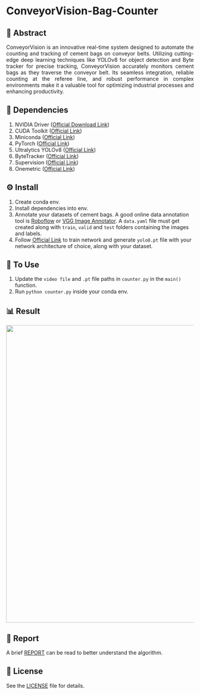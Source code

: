 # ConveyorVision-Bag-Counter

## 📄 Abstract
<div align="justify">
ConveyorVision is an innovative real-time system designed to automate the counting and tracking of cement bags on conveyor belts. Utilizing cutting-edge deep learning techniques like YOLOv8 for object detection and Byte tracker for precise tracking, ConveyorVision accurately monitors cement bags as they traverse the conveyor belt. Its seamless integration, reliable counting at the referee line, and robust performance in complex environments make it a valuable tool for optimizing industrial processes and enhancing productivity.
</div>

## 🏁 Dependencies
1) NVIDIA Driver ([Official Download Link](https://www.nvidia.com/download/index.aspx))
2) CUDA Toolkit ([Official Link](https://developer.nvidia.com/cuda-downloads))
3) Miniconda ([Official Link](https://docs.conda.io/en/main/miniconda.html))
4) PyTorch ([Official Link](https://pytorch.org/))
5) Ultralytics YOLOv8 ([Official Link](https://github.com/ultralytics/ultralytics))
6) ByteTracker ([Official Link](https://github.com/ifzhang/ByteTrack))
7) Supervision ([Official Link](https://github.com/roboflow/supervision))
8) Onemetric ([Official Link](https://github.com/SkalskiP/onemetric))

## ⚙️ Install
1) Create conda env.
2) Install dependencies into env.
3) Annotate your datasets of cement bags. A good online data annotation tool is [Roboflow](https://roboflow.com) or [VGG Image Annotator](https://www.robots.ox.ac.uk/~vgg/software/via/). A `data.yaml` file must get created along with `train`, `valid` and  `test` folders containing the images and labels.
4) Follow [Official Link](https://docs.ultralytics.com) to train network and generate `yolo8.pt` file with your network architecture of choice, along with your dataset.

## 🤖 To Use
1) Update the `video file` and `.pt` file paths in `counter.py` in the `main()` function.
2) Run `python counter.py` inside your conda env.

## 📊 Result
<div align="center">
    <img src="assets/conveyorvision_output.gif" width="800"/>
</div>

## 📑 Report
A brief [REPORT](assets/ConveyorVision.pdf) can be read to better understand the algorithm.

## 🪪 License 
See the [LICENSE](LICENSE) file for details.
